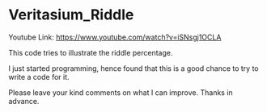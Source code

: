 # Veritasium_Riddle

Youtube Link: https://www.youtube.com/watch?v=iSNsgj1OCLA

This code tries to illustrate the riddle percentage.

I just started programming, hence found that this is a good chance to try to write a code for it.

Please leave your kind comments on what I can improve. Thanks in advance.
